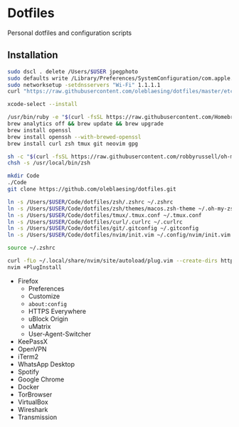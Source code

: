 # Dotfiles

Personal dotfiles and configuration scripts

## Installation

```sh
sudo dscl . delete /Users/$USER jpegphoto
sudo defaults write /Library/Preferences/SystemConfiguration/com.apple.captive.control Active -bool false
sudo networksetup -setdnsservers "Wi-Fi" 1.1.1.1
curl "https://raw.githubusercontent.com/oleblaesing/dotfiles/master/etc/hosts" | sudo tee -a /etc/hosts

xcode-select --install

/usr/bin/ruby -e "$(curl -fsSL https://raw.githubusercontent.com/Homebrew/install/master/install)"
brew analytics off && brew update && brew upgrade
brew install openssl
brew install openssh --with-brewed-openssl
brew install curl zsh tmux git neovim gpg

sh -c "$(curl -fsSL https://raw.githubusercontent.com/robbyrussell/oh-my-zsh/master/tools/install.sh)"
chsh -s /usr/local/bin/zsh

mkdir Code
./Code
git clone https://github.com/oleblaesing/dotfiles.git

ln -s /Users/$USER/Code/dotfiles/zsh/.zshrc ~/.zshrc
ln -s /Users/$USER/Code/dotfiles/zsh/themes/macos.zsh-theme ~/.oh-my-zsh/themes/macos.zsh-theme
ln -s /Users/$USER/Code/dotfiles/tmux/.tmux.conf ~/.tmux.conf
ln -s /Users/$USER/Code/dotfiles/curl/.curlrc ~/.curlrc
ln -s /Users/$USER/Code/dotfiles/git/.gitconfig ~/.gitconfig
ln -s /Users/$USER/Code/dotfiles/nvim/init.vim ~/.config/nvim/init.vim

source ~/.zshrc

curl -fLo ~/.local/share/nvim/site/autoload/plug.vim --create-dirs https://raw.githubusercontent.com/junegunn/vim-plug/master/plug.vim
nvim +PlugInstall
```

- Firefox
  - Preferences
  - Customize
  - `about:config`
  - HTTPS Everywhere
  - uBlock Origin
  - uMatrix
  - User-Agent-Switcher
- KeePassX
- OpenVPN
- iTerm2
- WhatsApp Desktop
- Spotify
- Google Chrome
- Docker
- TorBrowser
- VirtualBox
- Wireshark
- Transmission
